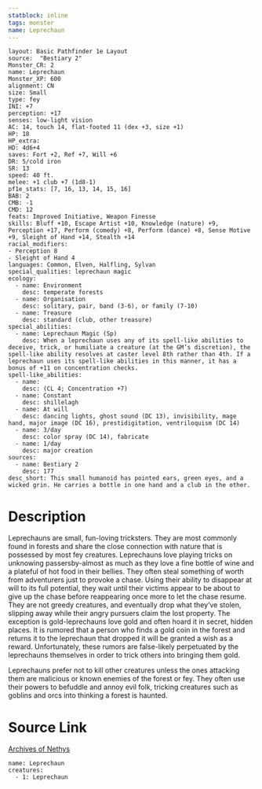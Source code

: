 ```yaml
---
statblock: inline
tags: monster
name: Leprechaun
---
```

```statblock
layout: Basic Pathfinder 1e Layout
source:  "Bestiary 2"
Monster_CR: 2
name: Leprechaun
Monster_XP: 600
alignment: CN
size: Small
type: fey
INI: +7
perception: +17
senses: low-light vision
AC: 14, touch 14, flat-footed 11 (dex +3, size +1)
HP: 18
HP_extra: 
HD: 4d6+4
saves: Fort +2, Ref +7, Will +6
DR: 5/cold iron
SR: 13
speed: 40 ft.
melee: +1 club +7 (1d8-1)
pf1e_stats: [7, 16, 13, 14, 15, 16]
BAB: 2
CMB: -1
CMD: 12
feats: Improved Initiative, Weapon Finesse
skills: Bluff +10, Escape Artist +10, Knowledge (nature) +9, Perception +17, Perform (comedy) +8, Perform (dance) +8, Sense Motive +9, Sleight of Hand +14, Stealth +14
racial_modifiers:
- Perception 8
- Sleight of Hand 4
languages: Common, Elven, Halfling, Sylvan
special_qualities: leprechaun magic
ecology:
  - name: Environment
    desc: temperate forests
  - name: Organisation
    desc: solitary, pair, band (3-6), or family (7-10)
  - name: Treasure
    desc: standard (club, other treasure)
special_abilities:
  - name: Leprechaun Magic (Sp)
    desc: When a leprechaun uses any of its spell-like abilities to deceive, trick, or humiliate a creature (at the GM’s discretion), the spell-like ability resolves at caster level 8th rather than 4th. If a leprechaun uses its spell-like abilities in this manner, it has a bonus of +11 on concentration checks.
spell-like_abilities:
  - name:
    desc: (CL 4; Concentration +7)
  - name: Constant
    desc: shillelagh
  - name: At will
    desc: dancing lights, ghost sound (DC 13), invisibility, mage hand, major image (DC 16), prestidigitation, ventriloquism (DC 14)
  - name: 3/day
    desc: color spray (DC 14), fabricate
  - name: 1/day
    desc: major creation
sources:
  - name: Bestiary 2
    desc: 177
desc_short: This small humanoid has pointed ears, green eyes, and a wicked grin. He carries a bottle in one hand and a club in the other.
```
# Description
Leprechauns are small, fun-loving tricksters. They are most commonly found in forests and share the close connection with nature that is possessed by most fey creatures. Leprechauns love playing tricks on unknowing passersby-almost as much as they love a fine bottle of wine and a plateful of hot food in their bellies. They often steal something of worth from adventurers just to provoke a chase. Using their ability to disappear at will to its full potential, they wait until their victims appear to be about to give up the chase before reappearing once more to let the chase resume. They are not greedy creatures, and eventually drop what they’ve stolen, slipping away while their angry pursuers claim the lost property. The exception is gold-leprechauns love gold and often hoard it in secret, hidden places. It is rumored that a person who finds a gold coin in the forest and returns it to the leprechaun that dropped it will be granted a wish as a reward. Unfortunately, these rumors are false-likely perpetuated by the leprechauns themselves in order to trick others into bringing them gold.

Leprechauns prefer not to kill other creatures unless the ones attacking them are malicious or known enemies of the forest or fey. They often use their powers to befuddle and annoy evil folk, tricking creatures such as goblins and orcs into thinking a forest is haunted.
# Source Link
[Archives of Nethys](https://aonprd.com/MonsterDisplay.aspx?ItemName=Leprechaun)
```encounter-table
name: Leprechaun
creatures:
  - 1: Leprechaun
```

